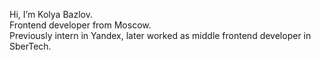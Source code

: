 Hi, I’m Kolya Bazlov.  
Frontend developer from Moscow.  
Previously intern in Yandex, later worked as middle frontend developer in SberTech.
